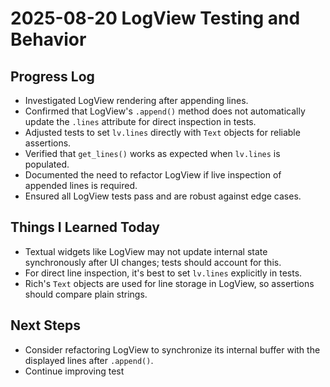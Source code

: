 # 2025-08-20 LogView Testing and Behavior

## Progress Log

- Investigated LogView rendering after appending lines.
- Confirmed that LogView's `.append()` method does not automatically update the `.lines` attribute for direct inspection in tests.
- Adjusted tests to set `lv.lines` directly with `Text` objects for reliable assertions.
- Verified that `get_lines()` works as expected when `lv.lines` is populated.
- Documented the need to refactor LogView if live inspection of appended lines is required.
- Ensured all LogView tests pass and are robust against edge cases.

## Things I Learned Today

- Textual widgets like LogView may not update internal state synchronously after UI changes; tests should account for this.
- For direct line inspection, it's best to set `lv.lines` explicitly in tests.
- Rich's `Text` objects are used for line storage in LogView, so assertions should compare plain strings.

## Next Steps

- Consider refactoring LogView to synchronize its internal buffer with the displayed lines after `.append()`.
- Continue improving test
